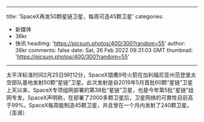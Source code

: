 
---
title: 'SpaceX再发50颗星链卫星，每周可造45颗卫星'
categories: 
 - 新媒体
 - 36kr
 - 快讯
headimg: 'https://picsum.photos/400/300?random=55'
author: 36kr
comments: false
date: Sat, 26 Feb 2022 09:31:03 GMT
thumbnail: 'https://picsum.photos/400/300?random=55'
---

<div>   
太平洋标准时间2月25日9时12分，SpaceX猎鹰9号火箭在加利福尼亚州范登堡太空部队基地发射50颗“星链”卫星。此次发射是自2019年5月首批60颗“星链”卫星上天以来，SpaceX专项组网部署的第38批“星链”卫星，也是今年第5批“星链”组网专发。SpaceX声明称，在部署了2000多颗卫星后，卫星网络的可靠性目前高于99%。SpaceX每周能制造45颗卫星，并且曾在一个月内发射了240颗卫星。（澎湃）  
</div>
            